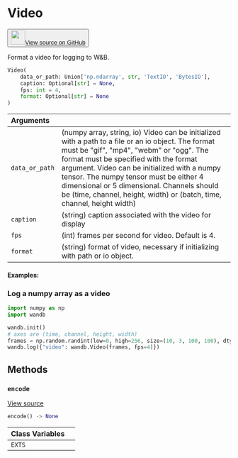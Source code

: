 # Video

<p><button style={{display: 'flex', alignItems: 'center', backgroundColor: 'white', border: '1px solid #ddd', padding: '10px', borderRadius: '6px', cursor: 'pointer', boxShadow: '0 2px 3px rgba(0,0,0,0.1)', transition: 'all 0.3s'}}><a href='https://www.github.com/wandb/wandb/tree/v0.17.3/wandb/sdk/data_types/video.py#L48-L239' style={{fontSize: '1.2em', display: 'flex', alignItems: 'center'}}><img src='https://github.githubassets.com/images/modules/logos_page/GitHub-Mark.png' height='32px' width='32px' style={{marginRight: '10px'}}/>View source on GitHub</a></button></p>


Format a video for logging to W&B.

```python
Video(
    data_or_path: Union['np.ndarray', str, 'TextIO', 'BytesIO'],
    caption: Optional[str] = None,
    fps: int = 4,
    format: Optional[str] = None
)
```

| Arguments |  |
| :--- | :--- |
|  `data_or_path` |  (numpy array, string, io) Video can be initialized with a path to a file or an io object. The format must be "gif", "mp4", "webm" or "ogg". The format must be specified with the format argument. Video can be initialized with a numpy tensor. The numpy tensor must be either 4 dimensional or 5 dimensional. Channels should be (time, channel, height, width) or (batch, time, channel, height width) |
|  `caption` |  (string) caption associated with the video for display |
|  `fps` |  (int) frames per second for video. Default is 4. |
|  `format` |  (string) format of video, necessary if initializing with path or io object. |

#### Examples:

### Log a numpy array as a video

<!--yeadoc-test:log-video-numpy-->


```python
import numpy as np
import wandb

wandb.init()
# axes are (time, channel, height, width)
frames = np.random.randint(low=0, high=256, size=(10, 3, 100, 100), dtype=np.uint8)
wandb.log({"video": wandb.Video(frames, fps=4)})
```

## Methods

### `encode`

[View source](https://www.github.com/wandb/wandb/tree/v0.17.3/wandb/sdk/data_types/video.py#L130-L167)

```python
encode() -> None
```

| Class Variables |  |
| :--- | :--- |
|  `EXTS`<a id="EXTS"></a> |   |
